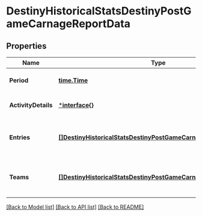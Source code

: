 # DestinyHistoricalStatsDestinyPostGameCarnageReportData

## Properties
Name | Type | Description | Notes
------------ | ------------- | ------------- | -------------
**Period** | [**time.Time**](time.Time.md) | Date and time for the activity. | [optional] [default to null]
**ActivityDetails** | [***interface{}**](interface{}.md) | Details about the activity. | [optional] [default to null]
**Entries** | [**[]DestinyHistoricalStatsDestinyPostGameCarnageReportEntry**](Destiny.HistoricalStats.DestinyPostGameCarnageReportEntry.md) | Collection of players and their data for this activity. | [optional] [default to null]
**Teams** | [**[]DestinyHistoricalStatsDestinyPostGameCarnageReportTeamEntry**](Destiny.HistoricalStats.DestinyPostGameCarnageReportTeamEntry.md) | Collection of stats for the player in this activity. | [optional] [default to null]

[[Back to Model list]](../README.md#documentation-for-models) [[Back to API list]](../README.md#documentation-for-api-endpoints) [[Back to README]](../README.md)


